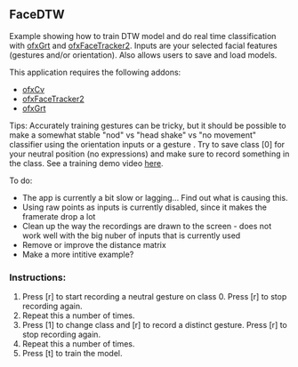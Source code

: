 ## FaceDTW

Example showing how to train DTW model and do real time classification with [ofxGrt](https://github.com/nickgillian/ofxGrt) and [ofxFaceTracker2](https://github.com/HalfdanJ/ofxFaceTracker2).
Inputs are your selected facial features (gestures and/or orientation). 
Also allows users to save and load models.
 
This application requires the following addons:
- [ofxCv](https://github.com/kylemcdonald/ofxCv)
- [ofxFaceTracker2](https://github.com/HalfdanJ/ofxFaceTracker2)
- [ofxGrt](https://github.com/nickgillian/ofxGrt)

Tips:
 Accurately training gestures can be tricky, but it should be possible to make a somewhat stable "nod" vs "head shake" vs "no movement" classifier using the orientation inputs or a gesture . Try to save class [0] for your neutral position (no expressions) and make sure to record something in the class.
 See a training demo video [here](http://andreasrefsgaard.dk/wp-content/uploads/2016/09/FaceDTW.mp4).

To do:
 - The app is currently a bit slow or lagging... Find out what is causing this.
 - Using raw points as inputs is currently disabled, since it makes the framerate drop a lot
 - Clean up the way the recordings are drawn to the screen - does not work well with the big nuber of inputs that is currently used
 - Remove or improve the distance matrix
 - Make a more intitive example?

 
### Instructions:
1. Press [r] to start recording a neutral gesture on class 0. Press [r] to stop recording again. 
2. Repeat this a number of times.
3. Press [1] to change class and [r] to record a distinct gesture. Press [r] to stop recording again.
4. Repeat this a number of times.
5. Press [t] to train the model.

